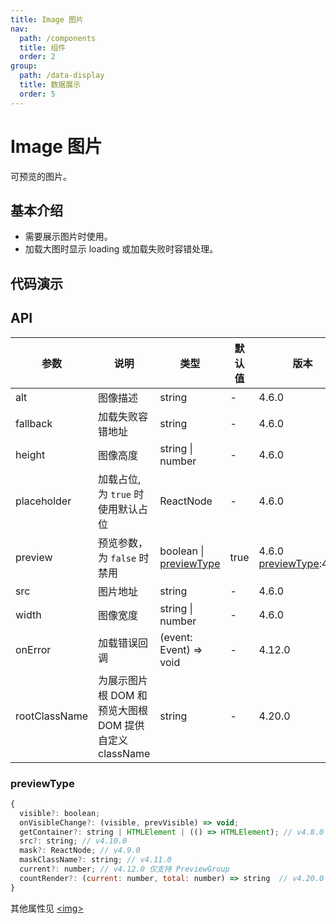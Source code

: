 ```yaml
---
title: Image 图片
nav:
  path: /components
  title: 组件
  order: 2
group:
  path: /data-display
  title: 数据展示
  order: 5
---
```


# Image 图片

可预览的图片。

## 基本介绍

- 需要展示图片时使用。
- 加载大图时显示 loading 或加载失败时容错处理。

## 代码演示

<code src="demos/data-display/image/basic.tsx" title="基本用法" desc="单击图像可以放大显示。"></code>

<code src="demos/data-display/image/fallback.tsx" title="容错处理" desc="加载失败显示图像占位符。"></code>

<code src="demos/data-display/image/placeholder.tsx" title="渐进加载" desc="大图使用 placeholder 渐进加载。"></code>

<code src="demos/data-display/image/preview-group.tsx" title="多张图片预览" desc="点击左右切换按钮可以预览多张图片。"></code>

<code src="demos/data-display/image/preview-group-visible.tsx" title="相册模式" desc="从一张图片点开相册。"></code>

<code src="demos/data-display/image/previewSrc.tsx" title="自定义预览图片" desc="可以设置不同的预览图片。"></code>

<code src="demos/data-display/image/controlled-preview.tsx" title="受控的预览" desc="可以使预览受控。"></code>

<code src="demos/data-display/image/preview-mask.tsx" title="自定义预览文本" desc="自定义预览文本。"></code>

<code src="demos/data-display/image/preview-group-top-progress.tsx" title="多图预览时顶部进度自定义" desc="多图预览时顶部展示进度, 支持自定义"></code>

## API

| 参数          | 说明                                                   | 类型                                   | 默认值 | 版本                                    |
| ------------- | ------------------------------------------------------ | -------------------------------------- | ------ | --------------------------------------- |
| alt           | 图像描述                                               | string                                 | -      | 4.6.0                                   |
| fallback      | 加载失败容错地址                                       | string                                 | -      | 4.6.0                                   |
| height        | 图像高度                                               | string \| number                       | -      | 4.6.0                                   |
| placeholder   | 加载占位, 为 `true` 时使用默认占位                     | ReactNode                              | -      | 4.6.0                                   |
| preview       | 预览参数，为 `false` 时禁用                            | boolean \| [previewType](#previewType) | true   | 4.6.0 [previewType](#previewType):4.7.0 |
| src           | 图片地址                                               | string                                 | -      | 4.6.0                                   |
| width         | 图像宽度                                               | string \| number                       | -      | 4.6.0                                   |
| onError       | 加载错误回调                                           | (event: Event) => void                 | -      | 4.12.0                                  |
| rootClassName | 为展示图片根 DOM 和预览大图根 DOM 提供自定义 className | string                                 | -      | 4.20.0                                  |

### previewType

```js | pure
{
  visible?: boolean;
  onVisibleChange?: (visible, prevVisible) => void;
  getContainer?: string | HTMLElement | (() => HTMLElement); // v4.8.0
  src?: string; // v4.10.0
  mask?: ReactNode; // v4.9.0
  maskClassName?: string; // v4.11.0
  current?: number; // v4.12.0 仅支持 PreviewGroup
  countRender?: (current: number, total: number) => string  // v4.20.0 仅支持 PreviewGroup
}
```

其他属性见 [&lt;img>](https://developer.mozilla.org/en-US/docs/Web/HTML/Element/img#Attributes)

